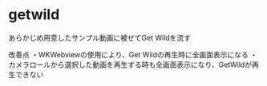 # getwild

あらかじめ用意したサンプル動画に被せてGet Wildを流す

改善点
・WKWebviewの使用により、Get Wildの再生時に全画面表示になる
・カメラロールから選択した動画を再生する時も全画面表示になり、GetWildが再生できない

